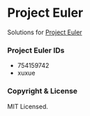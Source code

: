 # Project Euler
Solutions for [Project Euler](https://projecteuler.net/)

### Project Euler IDs

* 754159742
* xuxue

### Copyright & License
MIT Licensed.
